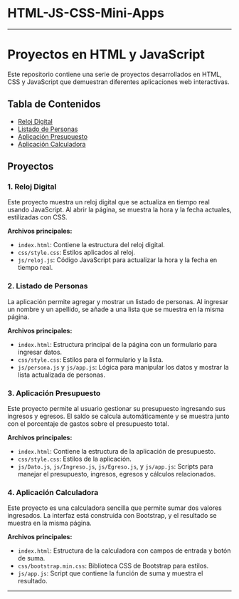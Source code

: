 # HTML-JS-CSS-Mini-Apps

---

# Proyectos en HTML y JavaScript

Este repositorio contiene una serie de proyectos desarrollados en HTML, CSS y JavaScript que demuestran diferentes aplicaciones web interactivas.

## Tabla de Contenidos
- [Reloj Digital](#reloj-digital)
- [Listado de Personas](#listado-de-personas)
- [Aplicación Presupuesto](#aplicación-presupuesto)
- [Aplicación Calculadora](#aplicación-calculadora)

## Proyectos

### 1. Reloj Digital
Este proyecto muestra un reloj digital que se actualiza en tiempo real usando JavaScript. Al abrir la página, se muestra la hora y la fecha actuales, estilizadas con CSS.

**Archivos principales:**
- `index.html`: Contiene la estructura del reloj digital.
- `css/style.css`: Estilos aplicados al reloj.
- `js/reloj.js`: Código JavaScript para actualizar la hora y la fecha en tiempo real.

### 2. Listado de Personas
La aplicación permite agregar y mostrar un listado de personas. Al ingresar un nombre y un apellido, se añade a una lista que se muestra en la misma página.

**Archivos principales:**
- `index.html`: Estructura principal de la página con un formulario para ingresar datos.
- `css/style.css`: Estilos para el formulario y la lista.
- `js/persona.js` y `js/app.js`: Lógica para manipular los datos y mostrar la lista actualizada de personas.

### 3. Aplicación Presupuesto
Este proyecto permite al usuario gestionar su presupuesto ingresando sus ingresos y egresos. El saldo se calcula automáticamente y se muestra junto con el porcentaje de gastos sobre el presupuesto total.

**Archivos principales:**
- `index.html`: Contiene la estructura de la aplicación de presupuesto.
- `css/style.css`: Estilos de la aplicación.
- `js/Dato.js`, `js/Ingreso.js`, `js/Egreso.js`, y `js/app.js`: Scripts para manejar el presupuesto, ingresos, egresos y cálculos relacionados.

### 4. Aplicación Calculadora
Este proyecto es una calculadora sencilla que permite sumar dos valores ingresados. La interfaz está construida con Bootstrap, y el resultado se muestra en la misma página.

**Archivos principales:**
- `index.html`: Estructura de la calculadora con campos de entrada y botón de suma.
- `css/bootstrap.min.css`: Biblioteca CSS de Bootstrap para estilos.
- `js/app.js`: Script que contiene la función de suma y muestra el resultado.

---
